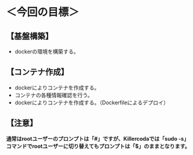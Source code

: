 # ＜今回の目標＞  

## 【基盤構築】  

- dockerの環境を構築する。  

## 【コンテナ作成】  

- dockerによりコンテナを作成する。  
- コンテナの各種情報確認を行う。  
- dockerによりコンテナを作成する。（Dockerfileによるデプロイ）  

## 【注意】  

**通常はrootユーザーのプロンプトは「#」ですが、Killercodaでは「sudo -s」コマンドでrootユーザーに切り替えてもプロンプトは「$」のままとなります。**  
